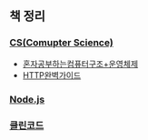 ## 책 정리

### [CS(Comupter Science)](Books/CS관련/)

- [혼자공부하는컴퓨터구조+운영체제](<Books/CS관련/혼자공부하는컴퓨터구조+운영체제>)
- [HTTP완벽가이드](<Books/CS관련/HTTP완벽가이드>)

### [Node.js](Books/Node.js/)
### [클린코드](Books/클린코드/)
